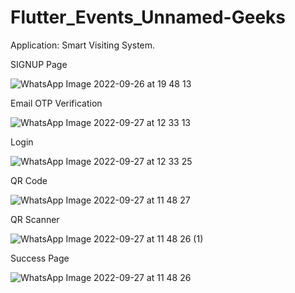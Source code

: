 # Flutter_Events_Unnamed-Geeks

Application: Smart Visiting System.
            
SIGNUP Page

![WhatsApp Image 2022-09-26 at 19 48 13](https://user-images.githubusercontent.com/114468899/192511991-aba07d54-32c2-4c88-9f70-32d5245e8fb4.jpeg)

Email OTP Verification

![WhatsApp Image 2022-09-27 at 12 33 13](https://user-images.githubusercontent.com/114468899/192512572-44aec6aa-5873-40ba-9d23-0e2ea4c5a20e.jpeg)

Login

![WhatsApp Image 2022-09-27 at 12 33 25](https://user-images.githubusercontent.com/114468899/192512666-e9bfe732-ac3c-4787-915e-6dcd893eaacb.jpeg)

QR Code

![WhatsApp Image 2022-09-27 at 11 48 27](https://user-images.githubusercontent.com/114468899/192512791-c3aa2dca-0958-4037-b074-48c0cef70e21.jpeg)

QR Scanner

![WhatsApp Image 2022-09-27 at 11 48 26 (1)](https://user-images.githubusercontent.com/114468899/192512900-e4c0b00c-54f5-4fb8-848e-fafcbcc2746e.jpeg)

Success Page

![WhatsApp Image 2022-09-27 at 11 48 26](https://user-images.githubusercontent.com/114468899/192512999-c4789ddd-73ad-416a-903f-f4c902679a8c.jpeg)
